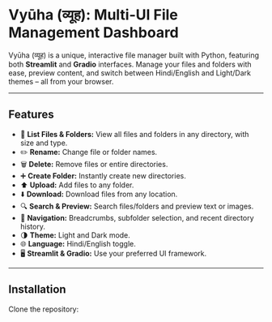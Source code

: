 # Vyūha (व्यूह): Multi-UI File Management Dashboard

Vyūha (व्यूह) is a unique, interactive file manager built with Python, featuring both **Streamlit** and **Gradio** interfaces. Manage your files and folders with ease, preview content, and switch between Hindi/English and Light/Dark themes – all from your browser.

---

## Features

- 📁 **List Files & Folders:** View all files and folders in any directory, with size and type.
- ✏️ **Rename:** Change file or folder names.
- 🗑️ **Delete:** Remove files or entire directories.
- ➕ **Create Folder:** Instantly create new directories.
- ⬆️ **Upload:** Add files to any folder.
- ⬇️ **Download:** Download files from any location.
- 🔍 **Search & Preview:** Search files/folders and preview text or images.
- 🧭 **Navigation:** Breadcrumbs, subfolder selection, and recent directory history.
- 🌗 **Theme:** Light and Dark mode.
- 🌐 **Language:** Hindi/English toggle.
- 🖥️ **Streamlit & Gradio:** Use your preferred UI framework.

---

## Installation

Clone the repository:

